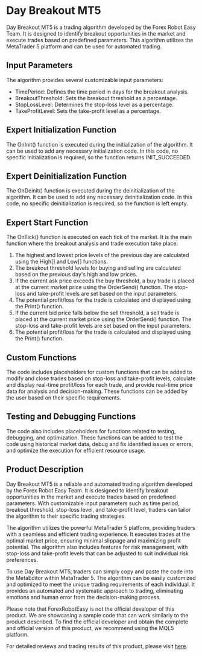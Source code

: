 # Day Breakout MT5

Day Breakout MT5 is a trading algorithm developed by the Forex Robot Easy Team. It is designed to identify breakout opportunities in the market and execute trades based on predefined parameters. This algorithm utilizes the MetaTrader 5 platform and can be used for automated trading.

## Input Parameters

The algorithm provides several customizable input parameters:

- TimePeriod: Defines the time period in days for the breakout analysis.
- BreakoutThreshold: Sets the breakout threshold as a percentage.
- StopLossLevel: Determines the stop-loss level as a percentage.
- TakeProfitLevel: Sets the take-profit level as a percentage.

## Expert Initialization Function

The OnInit() function is executed during the initialization of the algorithm. It can be used to add any necessary initialization code. In this code, no specific initialization is required, so the function returns INIT_SUCCEEDED.

## Expert Deinitialization Function

The OnDeinit() function is executed during the deinitialization of the algorithm. It can be used to add any necessary deinitialization code. In this code, no specific deinitialization is required, so the function is left empty.

## Expert Start Function

The OnTick() function is executed on each tick of the market. It is the main function where the breakout analysis and trade execution take place.

1. The highest and lowest price levels of the previous day are calculated using the High[] and Low[] functions.
2. The breakout threshold levels for buying and selling are calculated based on the previous day's high and low prices.
3. If the current ask price exceeds the buy threshold, a buy trade is placed at the current market price using the OrderSend() function. The stop-loss and take-profit levels are set based on the input parameters.
4. The potential profit/loss for the trade is calculated and displayed using the Print() function.
5. If the current bid price falls below the sell threshold, a sell trade is placed at the current market price using the OrderSend() function. The stop-loss and take-profit levels are set based on the input parameters.
6. The potential profit/loss for the trade is calculated and displayed using the Print() function.

## Custom Functions

The code includes placeholders for custom functions that can be added to modify and close trades based on stop-loss and take-profit levels, calculate and display real-time profit/loss for each trade, and provide real-time price data for analysis and decision-making. These functions can be added by the user based on their specific requirements.

## Testing and Debugging Functions

The code also includes placeholders for functions related to testing, debugging, and optimization. These functions can be added to test the code using historical market data, debug and fix identified issues or errors, and optimize the execution for efficient resource usage.

## Product Description

Day Breakout MT5 is a reliable and automated trading algorithm developed by the Forex Robot Easy Team. It is designed to identify breakout opportunities in the market and execute trades based on predefined parameters. With customizable input parameters such as time period, breakout threshold, stop-loss level, and take-profit level, traders can tailor the algorithm to their specific trading strategies.

The algorithm utilizes the powerful MetaTrader 5 platform, providing traders with a seamless and efficient trading experience. It executes trades at the optimal market price, ensuring minimal slippage and maximizing profit potential. The algorithm also includes features for risk management, with stop-loss and take-profit levels that can be adjusted to suit individual risk preferences.

To use Day Breakout MT5, traders can simply copy and paste the code into the MetaEditor within MetaTrader 5. The algorithm can be easily customized and optimized to meet the unique trading requirements of each individual. It provides an automated and systematic approach to trading, eliminating emotions and human error from the decision-making process.

Please note that ForexRobotEasy is not the official developer of this product. We are showcasing a sample code that can work similarly to the product described. To find the official developer and obtain the complete and official version of this product, we recommend using the MQL5 platform.

For detailed reviews and trading results of this product, please visit [here](https://forexroboteasy.com/forex-robot-review/day-breakout-mt5-review-real-results-from-a-professional-forex-trader/).
